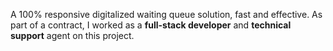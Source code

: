 A 100% responsive digitalized waiting queue solution, fast and effective. As part of a contract, I worked as a **full-stack developer** and **technical support** agent on this project.
